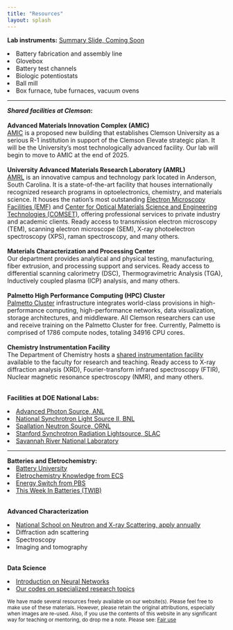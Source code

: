 ```yaml
---
title: "Resources"
layout: splash
---
```

<b>Lab instruments:</b>
<a href="/assets/placeholder.jpg">Summary Slide, Coming Soon</a><br>
<li>Battery fabrication and assembly line</li>
<li>Glovebox</li>
<li>Battery test channels</li>
<li>Biologic potentiostats</li>
<li>Ball mill</li>
<li>Box furnace, tube furnaces, vacuum ovens</li>
<hr>

<b id="shared-facilities-at-clemson"><em>Shared facilities at Clemson</em>:</b>
<br><br><b>Advanced Materials Innovation Complex (AMIC)</b><br>
<a href="https://cecas.clemson.edu/amic/">AMIC</a> is a proposed new building that establishes Clemson University as a serious R-1 institution in support of the Clemson Elevate strategic plan. It will be the University’s most technologically advanced facility. Our lab will begin to move to AMIC at the end of 2025.<br>
<br><b>University Advanced Materials Research Laboratory (AMRL)</b><br>
<a href="https://www.clemson.edu/cecas/research/facilities.html">AMRL</a> is an innovative campus and technology park located in Anderson, South Carolina. It is a state-of-the-art facility that houses internationally recognized research programs in optoelectronics, chemistry, and materials science. It houses the nation’s most outstanding <a href="https://www.clemson.edu/research/division-of-research/core-facilities/emf/capabilities/index.html">Electron Microscopy Facilities (EMF)</a> and <a href="https://www.clemson.edu/centers-institutes/comset/index.html">Center for Optical Materials Science and Engineering Technologies (COMSET)</a>, offering professional services to private industry and academic clients. Ready access to transmission electron microscopy (TEM), scanning electron microscope (SEM), X-ray photoelectron spectroscopy (XPS), raman spectroscopy, and many others.<br>
<br><b>Materials Characterization and Processing Center</b><br>
Our department provides analytical and physical testing, manufacturing, fiber extrusion, and processing support and services. Ready access to differential scanning calorimetry (DSC), Thermogravimetric Analysis (TGA), Inductively coupled plasma (ICP) analysis, and many others.<br>
<br><b>Palmetto High Performance Computing (HPC) Cluster</b><br>
<a href="https://www.palmetto.clemson.edu/palmetto/">Palmetto Cluster</a> infrastructure integrates world-class provisions in high-performance computing, high-performance networks, data visualization, storage architectures, and middleware. All Clemson researchers can use and receive training on the Palmetto Cluster for free. Currently, Palmetto is comprised of 1786 compute nodes, totaling 34916 CPU cores.<br>
<br><b>Chemistry Instrumentation Facility</b><br>
The Department of Chemistry hosts a <a href="https://scienceweb.clemson.edu/aif/">shared instrumentation facility</a> available to the faculty for research and teaching. Ready access to X-ray diffraction analysis (XRD), Fourier-transform infrared spectroscopy (FTIR), Nuclear magnetic resonance spectroscopy (NMR), and many others.<br>

<br><b>Facilities at DOE National Labs:</b>
<li><a href="https://www.aps.anl.gov/">Advanced Photon Source, ANL</a></li>
<li><a href="https://www.bnl.gov/nsls2/">National Synchrotron Light Source II, BNL</a></li>
<li><a href="https://neutrons.ornl.gov/sns">Spallation Neutron Source, ORNL</a></li>
<li><a href="https://www-ssrl.slac.stanford.edu/">Stanford Synchrotron Radiation Lightsource, SLAC</a></li>
<li><a href="https://www.srnl.gov/">Savannah River National Laboratory</a></li>

<hr>
<b>Batteries and Eletrochemistry:</b>
<li><a href="https://batteryuniversity.com/articles">Battery University</a></li>
<li><a href="https://knowledge.electrochem.org/">Eletrochemistry Knowledge from ECS</a></li>
<li><a href="https://video.austinpbs.org/show/energy-switch/episodes/season/1/">Energy Switch from PBS</a></li>
<li><a href="https://www.linkedin.com/newsletters/this-week-in-batteries-twib-7028855205660172288/">This Week In Batteries (TWIB)</a></li>

<br><b>Advanced Characterization</b>
<li><a href="https://www.anl.gov/education/national-school-on-neutron-and-xray-scattering">National School on Neutron and X-ray Scattering, apply annually</a></li>
<li>Diffraction adn scattering</li>
<li>Spectroscopy</li>
<li>Imaging and tomography</li>

<br><b>Data Science</b>
<li><a href="https://www.youtube.com/playlist?list=PLZHQObOWTQDNU6R1_67000Dx_ZCJB-3pi">Introduction on Neural Networks</a></li>
<li><a href="https://github.com/donghou-lab/">Our codes on specialized research topics</a></li>

<p><small> We have made several resources freely available on our website(s). Please feel free to make use of these materials. However, please retain the original attributions, especially when images are re-used. Also, if you use the contents of this website in any significant way for teaching or mentoring, do drop me a note. Please see: <a href="http://en.wikipedia.org/wiki/Fair_use">Fair use</a></small></p>